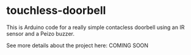 # touchless-doorbell

This is Arduino code for a really simple contacless doorbell using an IR sensor and a Peizo buzzer.

See more details about the project here: COMING SOON
